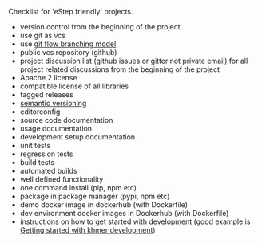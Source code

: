 Checklist for 'eStep friendly' projects.
- version control from the beginning of the project
- use git as vcs
- use [git flow branching model](https://www.atlassian.com/git/tutorials/comparing-workflows/gitflow-workflow)
- public vcs repository (github)
- project discussion list (github issues or gitter not private email) for all project related discussions from the beginning of the project
- Apache 2 license
- compatible license of all libraries
- tagged releases
- [semantic versioning](http://semver.org/)
- editorconfig
- source code documentation
- usage documentation
- development setup documentation
- unit tests
- regression tests
- build tests
- automated builds
- well defined functionality
- one command install (pip, npm etc)
- package in package manager (pypi, npm etc)
- demo docker image in dockerhub (with Dockerfile)
- dev environment docker images in Dockerhub (with Dockerfile)
- instructions on how to get started with development (good example is [Getting started with khmer development](http://khmer.readthedocs.org/en/latest/dev/getting-started.html))
